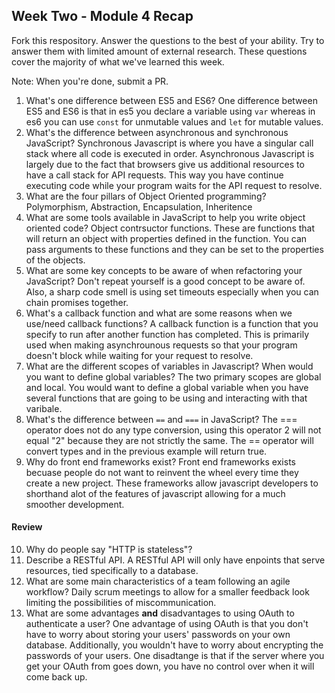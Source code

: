 ## Week Two - Module 4 Recap

Fork this respository. Answer the questions to the best of your ability. Try to answer them with limited amount of external research. These questions cover the majority of what we've learned this week. 

Note: When you're done, submit a PR. 

1. What's one difference between ES5 and ES6?
  One difference between ES5 and ES6 is that in es5 you declare a variable using `var` whereas in es6 you can use `const` for unmutable values and `let` for mutable values. 
2. What's the difference between asynchronous and synchronous JavaScript? 
  Synchronous Javascript is where you have a singular call stack where all code is executed in order. Asynchronous Javascript is largely due to the fact that browsers give us additional resources to have a call stack for API requests. This way you have continue executing code while your program waits for the API request to resolve. 
3. What are the four pillars of Object Oriented programming?
  Polymorphism, Abstraction, Encapsulation, Inheritence
4. What are some tools available in JavaScript to help you write object oriented code?
  Object contrsuctor functions. These are functions that will return an object with properties defined in the function. You can pass arguments to these functions and they can be set to the properties of the objects. 
5. What are some key concepts to be aware of when refactoring your JavaScript?
  Don't repeat yourself is a good concept to be aware of. Also, a sharp code smell is using set timeouts especially when you can chain promises together. 
6. What's a callback function and what are some reasons when we use/need callback functions?
  A callback function is a function that you specify to run after another function has completed. This is primarily used when making asynchrounous requests so that your program doesn't block while waiting for your request to resolve.
7. What are the different scopes of variables in Javascript? When would you want to define global variables?
  The two primary scopes are global and local. You would want to define a global variable when you have several functions that are going to be using and interacting with that varibale. 
8. What's the difference between `==` and `===` in JavaScript?
    The === operator does not do any type conversion, using this operator 2 will not equal "2" because they are not strictly the same. The == operator will convert types and in the previous example will return true. 
9. Why do front end frameworks exist?
  Front end frameworks exists becuase people do not want to reinvent the wheel every time they create a new project. These frameworks allow javascript developers to shorthand alot of the features of javascript allowing for a much smoother development. 

#### Review  

10. Why do people say "HTTP is stateless"?
11. Describe a RESTful API.
  A RESTful API will only have enpoints that serve resources, tied specifically to a database. 
12. What are some main characteristics of a team following an agile workflow?
  Daily scrum meetings to allow for a smaller feedback look limiting the possibilities of miscommunication. 
13. What are some advantages **and** disadvantages to using OAuth to authenticate a user?
  One advantage of using OAuth is that you don't have to worry about storing your users' passwords on your own database. Additionally, you wouldn't have to worry about encrypting the passwords of your users. One disadtange is that if the server where you get your OAuth from goes down, you have no control over when it will come back up. 
